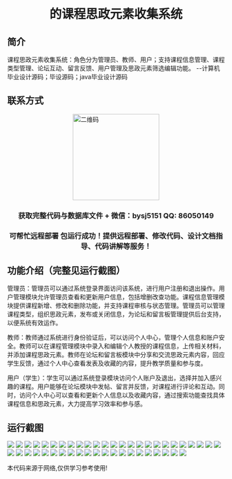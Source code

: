 <p><h1 align="center">的课程思政元素收集系统</h1></p>

## 简介
课程思政元素收集系统：角色分为管理员、教师、用户；支持课程信息管理、课程类型管理、论坛互动、留言反馈、用户管理及思政元素筛选编辑功能。    --计算机毕业设计源码；毕设源码；java毕业设计源码


## 联系方式
<img src="https://bs-1329754181.cos.ap-shanghai.myqcloud.com/wx.jpg" alt="二维码" style="display: block; margin: 0 auto;" width="200px">
<p><h3 align="center">获取完整代码与数据库文件 + 微信：bysj5151 QQ: 86050149</h3></p>
<p><h3 align="center">可帮忙远程部署 包运行成功！提供远程部署、修改代码、设计文档指导、代码讲解等服务！</h3></p>

## 功能介绍（完整见运行截图）
管理员：管理员可以通过系统登录界面访问该系统，进行用户注册和退出操作。用户管理模块允许管理员查看和更新用户信息，包括增删改查功能。课程信息管理模块提供课程新增、修改和删除功能，并支持课程审核与状态管理。管理员可以管理课程类型，组织思政元素，发布或关闭信息，为论坛和留言板管理提供后台支持，以便系统有效运作。

教师：教师通过系统进行身份验证后，可以访问个人中心，管理个人信息和账户安全。教师可以在课程管理模块中录入和编辑个人教授的课程信息，上传相关材料，并添加课程思政元素。教师在论坛和留言板模块中分享和交流思政元素内容，回应学生反馈，通过个人中心查看发表及收藏的内容，提升教学质量和参与度。

用户（学生）：学生可以通过系统登录模块访问个人账户及退出，选择并加入感兴趣的课程。用户能够在论坛模块中发帖、留言并反馈，对课程进行评论和互动。同时，访问个人中心可以查看和更新个人信息以及收藏内容，通过搜索功能查找具体课程信息和思政元素，大力提高学习效率和参与感。


## 运行截图
![](https://bs-1329754181.cos.ap-shanghai.myqcloud.com/ssm/CourseIdeologicalElementCollectionSystem/img/001.jpg)
![](https://bs-1329754181.cos.ap-shanghai.myqcloud.com/ssm/CourseIdeologicalElementCollectionSystem/img/002.jpg)
![](https://bs-1329754181.cos.ap-shanghai.myqcloud.com/ssm/CourseIdeologicalElementCollectionSystem/img/003.jpg)
![](https://bs-1329754181.cos.ap-shanghai.myqcloud.com/ssm/CourseIdeologicalElementCollectionSystem/img/004.jpg)
![](https://bs-1329754181.cos.ap-shanghai.myqcloud.com/ssm/CourseIdeologicalElementCollectionSystem/img/005.jpg)
![](https://bs-1329754181.cos.ap-shanghai.myqcloud.com/ssm/CourseIdeologicalElementCollectionSystem/img/006.jpg)
![](https://bs-1329754181.cos.ap-shanghai.myqcloud.com/ssm/CourseIdeologicalElementCollectionSystem/img/007.jpg)
![](https://bs-1329754181.cos.ap-shanghai.myqcloud.com/ssm/CourseIdeologicalElementCollectionSystem/img/008.jpg)
![](https://bs-1329754181.cos.ap-shanghai.myqcloud.com/ssm/CourseIdeologicalElementCollectionSystem/img/009.jpg)
![](https://bs-1329754181.cos.ap-shanghai.myqcloud.com/ssm/CourseIdeologicalElementCollectionSystem/img/010.jpg)
![](https://bs-1329754181.cos.ap-shanghai.myqcloud.com/ssm/CourseIdeologicalElementCollectionSystem/img/011.jpg)
![](https://bs-1329754181.cos.ap-shanghai.myqcloud.com/ssm/CourseIdeologicalElementCollectionSystem/img/012.jpg)
![](https://bs-1329754181.cos.ap-shanghai.myqcloud.com/ssm/CourseIdeologicalElementCollectionSystem/img/013.jpg)
![](https://bs-1329754181.cos.ap-shanghai.myqcloud.com/ssm/CourseIdeologicalElementCollectionSystem/img/014.jpg)
![](https://bs-1329754181.cos.ap-shanghai.myqcloud.com/ssm/CourseIdeologicalElementCollectionSystem/img/015.jpg)
![](https://bs-1329754181.cos.ap-shanghai.myqcloud.com/ssm/CourseIdeologicalElementCollectionSystem/img/016.jpg)
![](https://bs-1329754181.cos.ap-shanghai.myqcloud.com/ssm/CourseIdeologicalElementCollectionSystem/img/017.jpg)
![](https://bs-1329754181.cos.ap-shanghai.myqcloud.com/ssm/CourseIdeologicalElementCollectionSystem/img/018.jpg)
![](https://bs-1329754181.cos.ap-shanghai.myqcloud.com/ssm/CourseIdeologicalElementCollectionSystem/img/019.jpg)
![](https://bs-1329754181.cos.ap-shanghai.myqcloud.com/ssm/CourseIdeologicalElementCollectionSystem/img/020.jpg)
![](https://bs-1329754181.cos.ap-shanghai.myqcloud.com/ssm/CourseIdeologicalElementCollectionSystem/img/021.jpg)
![](https://bs-1329754181.cos.ap-shanghai.myqcloud.com/ssm/CourseIdeologicalElementCollectionSystem/img/022.jpg)
![](https://bs-1329754181.cos.ap-shanghai.myqcloud.com/ssm/CourseIdeologicalElementCollectionSystem/img/023.jpg)
![](https://bs-1329754181.cos.ap-shanghai.myqcloud.com/ssm/CourseIdeologicalElementCollectionSystem/img/024.jpg)
![](https://bs-1329754181.cos.ap-shanghai.myqcloud.com/ssm/CourseIdeologicalElementCollectionSystem/img/025.jpg)
![](https://bs-1329754181.cos.ap-shanghai.myqcloud.com/ssm/CourseIdeologicalElementCollectionSystem/img/026.jpg)
![](https://bs-1329754181.cos.ap-shanghai.myqcloud.com/ssm/CourseIdeologicalElementCollectionSystem/img/027.jpg)
![](https://bs-1329754181.cos.ap-shanghai.myqcloud.com/ssm/CourseIdeologicalElementCollectionSystem/img/028.jpg)
![](https://bs-1329754181.cos.ap-shanghai.myqcloud.com/ssm/CourseIdeologicalElementCollectionSystem/img/029.jpg)
![](https://bs-1329754181.cos.ap-shanghai.myqcloud.com/ssm/CourseIdeologicalElementCollectionSystem/img/030.jpg)
![](https://bs-1329754181.cos.ap-shanghai.myqcloud.com/ssm/CourseIdeologicalElementCollectionSystem/img/031.jpg)
![](https://bs-1329754181.cos.ap-shanghai.myqcloud.com/ssm/CourseIdeologicalElementCollectionSystem/img/032.jpg)
![](https://bs-1329754181.cos.ap-shanghai.myqcloud.com/ssm/CourseIdeologicalElementCollectionSystem/img/033.jpg)
![](https://bs-1329754181.cos.ap-shanghai.myqcloud.com/ssm/CourseIdeologicalElementCollectionSystem/img/034.jpg)
![](https://bs-1329754181.cos.ap-shanghai.myqcloud.com/ssm/CourseIdeologicalElementCollectionSystem/img/035.jpg)
![](https://bs-1329754181.cos.ap-shanghai.myqcloud.com/ssm/CourseIdeologicalElementCollectionSystem/img/036.jpg)
![](https://bs-1329754181.cos.ap-shanghai.myqcloud.com/ssm/CourseIdeologicalElementCollectionSystem/img/037.jpg)
![](https://bs-1329754181.cos.ap-shanghai.myqcloud.com/ssm/CourseIdeologicalElementCollectionSystem/img/038.jpg)
![](https://bs-1329754181.cos.ap-shanghai.myqcloud.com/ssm/CourseIdeologicalElementCollectionSystem/img/039.jpg)
![](https://bs-1329754181.cos.ap-shanghai.myqcloud.com/ssm/CourseIdeologicalElementCollectionSystem/img/040.jpg)
![](https://bs-1329754181.cos.ap-shanghai.myqcloud.com/ssm/CourseIdeologicalElementCollectionSystem/img/041.jpg)
![](https://bs-1329754181.cos.ap-shanghai.myqcloud.com/ssm/CourseIdeologicalElementCollectionSystem/img/042.jpg)
![](https://bs-1329754181.cos.ap-shanghai.myqcloud.com/ssm/CourseIdeologicalElementCollectionSystem/img/043.jpg)
![](https://bs-1329754181.cos.ap-shanghai.myqcloud.com/ssm/CourseIdeologicalElementCollectionSystem/img/044.jpg)
![](https://bs-1329754181.cos.ap-shanghai.myqcloud.com/ssm/CourseIdeologicalElementCollectionSystem/img/045.jpg)
![](https://bs-1329754181.cos.ap-shanghai.myqcloud.com/ssm/CourseIdeologicalElementCollectionSystem/img/046.jpg)

<p>本代码来源于网络,仅供学习参考使用!</p>
